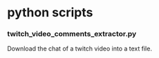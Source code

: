 # python scripts

### twitch_video_comments_extractor.py
Download the chat of a twitch video into a text file.
